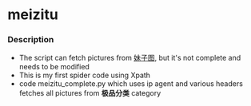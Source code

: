 # meizitu
### Description
* The script can fetch pictures from [妹子图](http://www.meizitu.com), but it's not complete and needs to be modified
* This is my first spider code using Xpath
* code meizitu_complete.py which uses ip agent and various headers fetches all pictures from **极品分类** category
